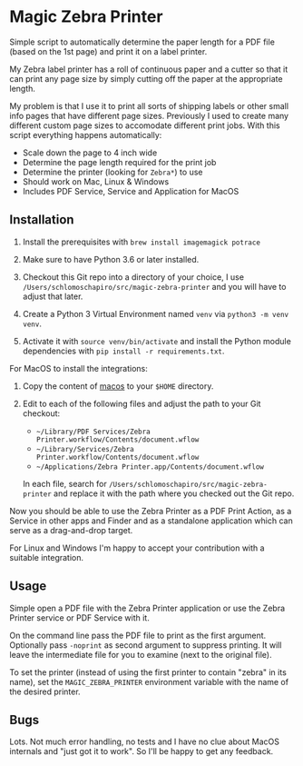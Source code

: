 # Magic Zebra Printer

Simple script to automatically determine the paper length for a PDF file (based on the 1st page) and print it on a label printer.

My Zebra label printer has a roll of continuous paper and a cutter so that it can print any page size by simply cutting off the paper at the appropriate length.

My problem is that I use it to print all sorts of shipping labels or other small info pages that have different page sizes. Previously I used to create many different custom page sizes to accomodate different print jobs. With this script everything happens automatically:

* Scale down the page to 4 inch wide
* Determine the page length required for the print job
* Determine the printer (looking for `Zebra*`) to use
* Should work on Mac, Linux & Windows
* Includes PDF Service, Service and Application for MacOS

## Installation

1. Install the prerequisites with `brew install imagemagick potrace`

2. Make sure to have Python 3.6 or later installed.

3. Checkout this Git repo into a directory of your choice, I use `/Users/schlomoschapiro/src/magic-zebra-printer` and you will have to adjust that later.

4. Create a Python 3 Virtual Environment named `venv` via `python3 -m venv venv`.

5. Activate it with `source venv/bin/activate` and install the Python module dependencies with `pip install -r requirements.txt`.

For MacOS to install the integrations:

1. Copy the content of [macos](macos) to your `$HOME` directory.

2. Edit to each of the following files and adjust the path to your Git checkout:

    * `~/Library/PDF Services/Zebra Printer.workflow/Contents/document.wflow`
    * `~/Library/Services/Zebra Printer.workflow/Contents/document.wflow`
    * `~/Applications/Zebra Printer.app/Contents/document.wflow`

   In each file, search for `/Users/schlomoschapiro/src/magic-zebra-printer` and replace it with the path where you checked out the Git repo.

Now you should be able to use the Zebra Printer as a PDF Print Action, as a Service in other apps and Finder and as a standalone application which can serve as a drag-and-drop target.

For Linux and Windows I'm happy to accept your contribution with a suitable integration.

## Usage

Simple open a PDF file with the Zebra Printer application or use the Zebra Printer service or PDF Service with it.

On the command line pass the PDF file to print as the first argument. Optionally pass `-noprint` as second argument to suppress printing. It will leave the intermediate file for you to examine (next to the original file).

To set the printer (instead of using the first printer to contain "zebra" in its name), set the `MAGIC_ZEBRA_PRINTER` environment variable with the name of the desired printer.

## Bugs

Lots. Not much error handling, no tests and I have no clue about MacOS internals and "just got it to work". So I'll be happy to get any feedback.
